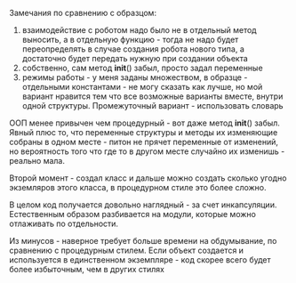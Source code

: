 Замечания по сравнению с образцом: 
1) взаимодействие с роботом надо было не в отдельный метод выносить, а в отдельную функцию - тогда не надо будет переопределять в случае создания робота нового типа, а достаточно будет передать нужную при создании объекта
2) собственно, сам метод __init__() забыл, просто задал переменные
3) режимы работы - у меня заданы множеством, в образце - отдельными константами - не могу сказать как лучше, но мой вариант нравится тем что все возможные варианты вместе, внутри одной структуры. Промежуточный вариант - использовать словарь

ООП менее привычен чем процедурный - вот даже метод __init__() забыл. Явный плюс то, что переменные структуры и методы их изменяющие собраны в одном месте - питон не прячет переменные от изменений, но вероятность того что где то в другом месте случайно их изменишь - реально мала. 

Второй момент - создал класс и дальше можно создать сколько угодно экземляров этого класса, в процедурном стиле это более сложно.

В целом код получается довольно наглядный - за счет инкапсуляции. Естественным образом разбивается на модули, которые можно отлаживать по отдельности.

Из минусов - наверное требует больше времени на обдумывание, по сравнению с процедурным стилем. Если объект создается и используется в единственном экземпляре - код скорее всего будет более избыточным, чем в других стилях 
